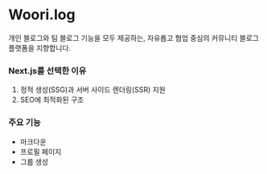 # Woori.log
개인 블로그와 팀 블로그 기능을 모두 제공하는, 자유롭고 협업 중심의 커뮤니티 블로그 플랫폼을 지향합니다.

### Next.js를 선택한 이유
1. 정적 생성(SSG)과 서버 사이드 렌더링(SSR) 지원
2. SEO에 최적화된 구조

### 주요 기능
- 마크다운
- 프로필 페이지
- 그룹 생성
